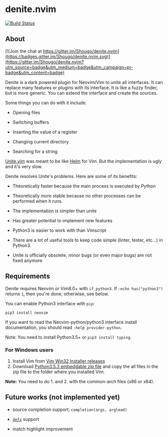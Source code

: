 denite.nvim
===========

[![Build Status](https://travis-ci.org/Shougo/denite.nvim.svg?branch=master)](https://travis-ci.org/Shougo/denite.nvim)

## About

[![Join the chat at https://gitter.im/Shougo/denite.nvim](https://badges.gitter.im/Shougo/denite.nvim.svg)](https://gitter.im/Shougo/denite.nvim?utm_source=badge&utm_medium=badge&utm_campaign=pr-badge&utm_content=badge)

Denite is a dark powered plugin for Neovim/Vim to unite all interfaces.
It can replace many features or plugins with its interface.
It is like a fuzzy finder, but is more generic.
You can extend the interface and create the sources.

Some things you can do with it include:

* Opening files

* Switching buffers

* Inserting the value of a register

* Changing current directory

* Searching for a string

[Unite.vim](https://github.com/Shougo/unite.vim) was meant to be like [Helm](https://github.com/emacs-helm/helm) for Vim.
But the implementation is ugly and it's very slow.

Denite resolves Unite's problems. Here are some of its benefits:

* Theoretically faster because the main process is executed by Python

* Theoretically more stable because no other processes can be performed when
it runs.

* The implementation is simpler than unite

* Has greater potential to implement new features

* Python3 is easier to work with than Vimscript

* There are a lot of useful tools to keep code simple (linter, tester, etc...)
in Python3.

* Unite is officially obsolete, minor bugs (or even major bugs) are
not fixed anymore


## Requirements

Denite requires Neovim or Vim8.0+ with `if_python3`.
If `:echo has("python3")` returns `1`, then you're done; otherwise, see below.

You can enable Python3 interface with `pip`:

    pip3 install neovim

If you want to read the Neovim-python/python3 interface install documentation,
you should read `:help provider-python`.

Note: You need to install Python3.5+ or `pip3 install typing`.

### For Windows users

1. Install Vim from [Vim Win32 Installer releases](https://github.com/vim/vim-win32-installer/releases)
2. Download [Python3.5.3 embeddable zip file](https://www.python.org/downloads/release/python-353/) and copy the all files in the zip file to the folder where you installed Vim.

**Note:** You need to do 1. and 2. with the common-arch files (x86 or x64).

## Future works (not implemented yet)

* source completion support: `completion(args, arglead)`

* [`defx`](https://github.com/Shougo/defx.nvim) support

* match highlight improvement
